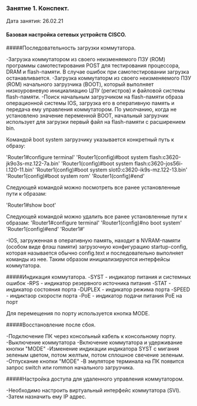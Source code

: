### Занятие 1. Конспект.

Дата занятия: 26.02.21

#### Базовая настройка сетевых устройств CISCO.

#####Последовательность загрузки коммутатора.

-Загрузка коммутатором из своего неизменяемого ПЗУ (ROM) программы самотестирования POST для тестирования процессора, DRAM и flash-памяти. В случае ошибок при самотестировании загрузка останавливается.
-Загрузка коммутаторм из своего неизменяемого ПЗУ (ROM) начального загрузчика (BOOT), который выполняет низкоуровневую инициалиацию ЦПУ (регистров) и файловой системы flash-памяти.
-Поиск начальным загрузчиком на flash-памяти образа операционной системы IOS, загрузка его в оперативную память и передача ему управления коммутатором. 
По умолчанию, когда не установлено значение переменной BOOT, начальный загрузчик использует для загрузки первый файл на flash-памяти с расширением bin.
 
Командой boot system загрузчику указывается конкретный путь к образу:

'Router1#configure terminal'
'Router1(config)#boot system flash:c3620-jk9o3s-mz.122-7a.bin'
'Router1(config)#boot system flash:c3620-jos56i-l.120-11.bin'
'Router1(config)#boot system slot0:c3620-ik9s-mz.122-13.bin'
'Router1(config)#boot system rom'
'Router1(config)#end'

Следующей командой можно посмотреть все ранее установленные пути к образам:

'Router1#show boot'

Следующей командой можно удалить все ранее установленные пути к образам:
'Router1#configure terminal'
'Router1(config)#no boot system'
'Router1(config)#end'
'Router1#'

-IOS, загруженная в оперативную память, находит в NVRAM-памяти (особом виде флэш памяти) загрузочную конфигурацию startup-config, которая называется обычно config.text и последовательно выполняет команды из нее. Таким образом инициализируются интерфейсы коммутатора.

#####Индикация коммутатора.
-SYST - индикатор питания и системных ошибок
-RPS - индикатор резервного источника питания
-STAT - индикатор состояния порта
-DUPLEX - индикатор режима порта
-SPEED - индиктаор скорости порта
-PoE - индикатор подачи питания PoE на порт

Для перемещения по порту используется кнопка MODE.

#####Восстановление после сбоя.

-Подключение ПК через консольный кабель к консольному порту.
-Выключение коммутатора
-Включение коммутатора и удерживание кнопки "MODE"
-Изменение индикации индикатора SYST с мигания зеленым цветом, потом желтым, потом сплошное свечение зеленым.
-Отпускание кнопки "MODE"
-В эмуляторе терминала на ПК появится запрос switch или rommon начального загрузчика.

#####Настройка доступа для удаленного управления коммутатором.

-Необходимо настроить виртуальный интерфейс коммутатора (SVI).
-Затем назначить ему IP адрес.

